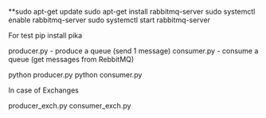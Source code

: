 **sudo apt-get update
sudo apt-get install rabbitmq-server
sudo systemctl enable rabbitmq-server
sudo systemctl start rabbitmq-server

For test
pip install pika

producer.py - produce a queue (send 1 message)
consumer.py - consume a queue (get messages from RebbitMQ)

python producer.py
python consumer.py

In case of Exchanges

producer_exch.py
consumer_exch.py
